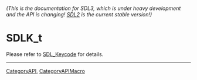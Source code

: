 ###### (This is the documentation for SDL3, which is under heavy development and the API is changing! [SDL2](https://wiki.libsdl.org/SDL2/) is the current stable version!)
# SDLK_t

Please refer to [SDL_Keycode](SDL_Keycode) for details.

----
[CategoryAPI](CategoryAPI), [CategoryAPIMacro](CategoryAPIMacro)

